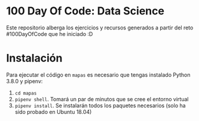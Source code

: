 # 100 Day Of Code: Data Science
Este repositorio alberga los ejercicios y recursos generados a partir del reto #100DayOfCode que he iniciado :D

# Instalación
Para ejecutar el código en `mapas` es necesario que tengas instalado Python 3.8.0 y pipenv:
1. `cd mapas`
2. `pipenv shell`. Tomará un par de minutos que se cree el entorno virtual
3. `pipenv install`. Se instalarán todos los paquetes necesarios (solo ha sido probado en Ubuntu 18.04)
